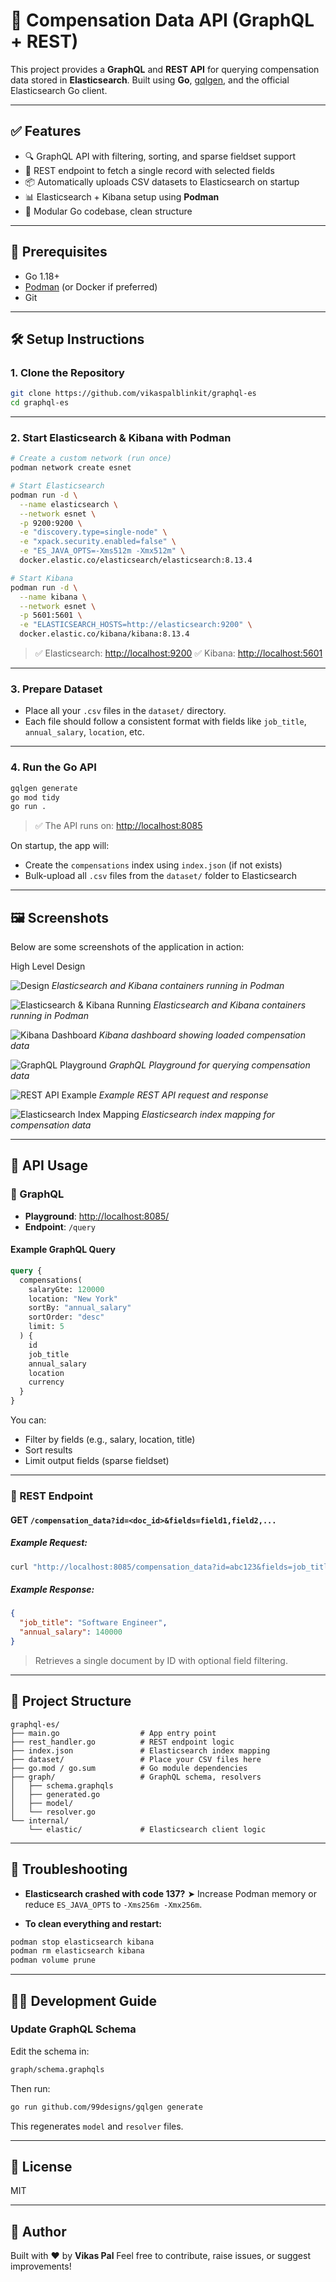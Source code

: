 # 🚀 Compensation Data API (GraphQL + REST)

This project provides a **GraphQL** and **REST API** for querying compensation data stored in **Elasticsearch**.
Built using **Go**, [gqlgen](https://gqlgen.com/), and the official Elasticsearch Go client.

---

## ✅ Features

* 🔍 GraphQL API with filtering, sorting, and sparse fieldset support
* 📌 REST endpoint to fetch a single record with selected fields
* 📦 Automatically uploads CSV datasets to Elasticsearch on startup
* 📊 Elasticsearch + Kibana setup using **Podman**
* 🧩 Modular Go codebase, clean structure

---

## 🧰 Prerequisites

* Go 1.18+
* [Podman](https://podman.io/) (or Docker if preferred)
* Git

---

## 🛠 Setup Instructions

### 1. Clone the Repository

```bash
git clone https://github.com/vikaspalblinkit/graphql-es
cd graphql-es
```

---

### 2. Start Elasticsearch & Kibana with Podman

```bash
# Create a custom network (run once)
podman network create esnet

# Start Elasticsearch
podman run -d \
  --name elasticsearch \
  --network esnet \
  -p 9200:9200 \
  -e "discovery.type=single-node" \
  -e "xpack.security.enabled=false" \
  -e "ES_JAVA_OPTS=-Xms512m -Xmx512m" \
  docker.elastic.co/elasticsearch/elasticsearch:8.13.4

# Start Kibana
podman run -d \
  --name kibana \
  --network esnet \
  -p 5601:5601 \
  -e "ELASTICSEARCH_HOSTS=http://elasticsearch:9200" \
  docker.elastic.co/kibana/kibana:8.13.4
```

> ✅ Elasticsearch: [http://localhost:9200](http://localhost:9200)
> ✅ Kibana: [http://localhost:5601](http://localhost:5601)

---

### 3. Prepare Dataset

* Place all your `.csv` files in the `dataset/` directory.
* Each file should follow a consistent format with fields like `job_title`, `annual_salary`, `location`, etc.

---

### 4. Run the Go API

```bash
gqlgen generate
go mod tidy
go run .
```

> ✅ The API runs on: [http://localhost:8085](http://localhost:8085)

On startup, the app will:

* Create the `compensations` index using `index.json` (if not exists)
* Bulk-upload all `.csv` files from the `dataset/` folder to Elasticsearch

---

## 🖼️ Screenshots

Below are some screenshots of the application in action:

High Level Design 

![Design](https://github.com/user-attachments/assets/87967f41-b6c6-4a22-ba0a-1d2822e3dc55 )
*Elasticsearch and Kibana containers running in Podman*

![Elasticsearch & Kibana Running](https://github.com/user-attachments/assets/9fb19774-a71d-47d9-b836-98f40193304a)
*Elasticsearch and Kibana containers running in Podman*

![Kibana Dashboard](https://github.com/user-attachments/assets/67884008-220b-40ef-8657-e480728609d5)
*Kibana dashboard showing loaded compensation data*

![GraphQL Playground](https://github.com/user-attachments/assets/ba668ecf-373b-459d-b1dd-8fb1d9ca31d0)
*GraphQL Playground for querying compensation data*

![REST API Example](https://github.com/user-attachments/assets/9a5f1b9e-9e43-48b3-a716-82a8f490a015)
*Example REST API request and response*

![Elasticsearch Index Mapping](https://github.com/user-attachments/assets/9f946182-7f9c-48c9-bc07-a8756c9e8e05)
*Elasticsearch index mapping for compensation data*

---

## 📡 API Usage

### 🔹 GraphQL

* **Playground**: [http://localhost:8085/](http://localhost:8085/)
* **Endpoint**: `/query`

#### Example GraphQL Query

```graphql
query {
  compensations(
    salaryGte: 120000
    location: "New York"
    sortBy: "annual_salary"
    sortOrder: "desc"
    limit: 5
  ) {
    id
    job_title
    annual_salary
    location
    currency
  }
}
```

You can:

* Filter by fields (e.g., salary, location, title)
* Sort results
* Limit output fields (sparse fieldset)

---

### 🔹 REST Endpoint

#### GET `/compensation_data?id=<doc_id>&fields=field1,field2,...`

##### Example Request:

```bash
curl "http://localhost:8085/compensation_data?id=abc123&fields=job_title,annual_salary"
```

##### Example Response:

```json
{
  "job_title": "Software Engineer",
  "annual_salary": 140000
}
```

> Retrieves a single document by ID with optional field filtering.

---

## 📁 Project Structure

```
graphql-es/
├── main.go                  # App entry point
├── rest_handler.go          # REST endpoint logic
├── index.json               # Elasticsearch index mapping
├── dataset/                 # Place your CSV files here
├── go.mod / go.sum          # Go module dependencies
├── graph/                   # GraphQL schema, resolvers
│   ├── schema.graphqls
│   ├── generated.go
│   ├── model/
│   └── resolver.go
└── internal/
    └── elastic/             # Elasticsearch client logic
```

---

## 🧪 Troubleshooting

* **Elasticsearch crashed with code 137?**
  ➤ Increase Podman memory or reduce `ES_JAVA_OPTS` to `-Xms256m -Xmx256m`.

* **To clean everything and restart:**

```bash
podman stop elasticsearch kibana
podman rm elasticsearch kibana
podman volume prune
```

---

## 👨‍💼 Development Guide

### Update GraphQL Schema

Edit the schema in:

```bash
graph/schema.graphqls
```

Then run:

```bash
go run github.com/99designs/gqlgen generate
```

This regenerates `model` and `resolver` files.

---

## 📜 License

MIT

---

## 🤝 Author

Built with ❤️ by **Vikas Pal**
Feel free to contribute, raise issues, or suggest improvements!
